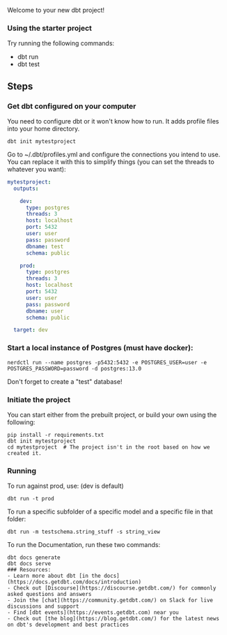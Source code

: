 Welcome to your new dbt project!

### Using the starter project

Try running the following commands:
- dbt run
- dbt test

## Steps

### Get dbt configured on your computer
You need to configure dbt or it won't know how to run. It adds profile files into your home directory.
```shell
dbt init mytestproject
```

Go to ~/.dbt/profiles.yml and configure the connections you intend to use. You can replace it with this to simplify things (you can set the threads to whatever you want):
```yaml
mytestproject:
  outputs:

    dev:
      type: postgres
      threads: 3
      host: localhost
      port: 5432
      user: user
      pass: password
      dbname: test
      schema: public

    prod:
      type: postgres
      threads: 3
      host: localhost
      port: 5432
      user: user
      pass: password
      dbname: user
      schema: public

  target: dev
```

### Start a local instance of Postgres (must have docker):
```shell
nerdctl run --name postgres -p5432:5432 -e POSTGRES_USER=user -e POSTGRES_PASSWORD=password -d postgres:13.0
```
Don't forget to create a "test" database!

### Initiate the project
You can start either from the prebuilt project, or build your own using the following:
```shell
pip install -r requirements.txt
dbt init mytestproject
cd mytestproject  # The project isn't in the root based on how we created it.
```

### Running
To run against prod, use: (dev is default)
```shell
dbt run -t prod
```

To run a specific subfolder of a specific model and a specific file in that folder:
```shell
dbt run -m testschema.string_stuff -s string_view
```

To run the Documentation, run these two commands:
```shell
dbt docs generate
dbt docs serve
### Resources:
- Learn more about dbt [in the docs](https://docs.getdbt.com/docs/introduction)
- Check out [Discourse](https://discourse.getdbt.com/) for commonly asked questions and answers
- Join the [chat](https://community.getdbt.com/) on Slack for live discussions and support
- Find [dbt events](https://events.getdbt.com) near you
- Check out [the blog](https://blog.getdbt.com/) for the latest news on dbt's development and best practices
